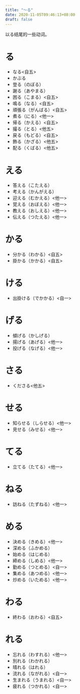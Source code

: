 ```yaml
---
title: "～る"
date: 2020-11-05T09:46:13+08:00
draft: false
---
```


以る结尾的一些动词。

# る
- なる<自五>
- かぶる
- 登る（のぼる）
- 謝る（あやまる）
- 困る（こまる）<自五>
- 鳴る（なる）<自五>
- 頑張る（がんばる）<自五>
- 煮る（にる）<他一>
- 帰る（かえる）<自五>
- 撮る（とる）<他五>
- 戻る（もどる）<自五>
- 飾る（かざる）<他五>
- 配る（くばる）<他五>

# える
- 答える（こたえる）
- 考える（かんがえる）
- 迎える（むかえる）<他一>
- 覚える（おぼえる）<他一>
- 教える（おしえる）<他一>
- 伝える（つたえる）<他一>

# かる
- 分かる（わかる）<自五>
- 掛かる（かかる）<自五>

# ける
- 出掛ける（でかかる）<自一>

# げる
- 傾げる（かしげる）
- 揚げる（あげる）<他一>
- 投げる（なげる）<他一>

# さる
- くださる<他五>

# せる
- 知らせる（しらせる）<他一>
- 見せる（みせる）<他一>

# てる
- 立てる（たてる）<他一>

# ねる
- 訪ねる（たずねる）<他一>

# める
- 決める（きめる）<他一>
- 深める（ふかめる）
- 始める（はじめる）
- 締める（しめる）<他一>
- 勤める（つとめる）<自一>
- 集める（あつめる）<他一>
- 炒める（いためる）<他一>

# わる
- 終わる（おわる）<自五>

# れる
- 忘れる（わすれる）<他一>
- 別れる（わかれる）
- 晴れる（はれる）
- 流れる（ながれる）<自一>
- 生まれる（うまれる）<自一>
- 疲れる（つかれる）<自一>
